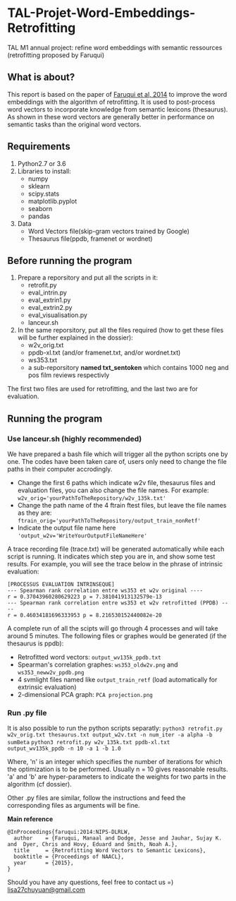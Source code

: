 # TAL-Projet-Word-Embeddings-Retrofitting
TAL M1 annual project: refine word embeddings with semantic ressources (retrofitting proposed by Faruqui)

## What is about? 
This report is based on the paper of [Faruqui et al, 2014](http://www.manaalfaruqui.com/papers/naacl15-retrofitting.pdf) to improve the word embeddings with the algorithm of retrofitting. It is used to post-process word vectors to incorporate knowledge from semantic lexicons (thesaurus). As shown in these word vectors are generally better in performance on semantic tasks than the original word vectors.

## Requirements
1. Python2.7 or 3.6
2. Libraries to install:
	- numpy
	- sklearn
	- scipy.stats
	- matplotlib.pyplot
	- seaborn
	- pandas
3. Data
	- Word Vectors file(skip-gram vectors trained by Google)
	- Thesaurus file(ppdb, framenet or wordnet)

## Before running the program
1. Prepare a reporsitory and put all the scripts in it:
	- retrofit.py
	- eval_intrin.py
	- eval_extrin1.py
	- eval_extrin2.py
	- eval_visualisation.py
	- lanceur.sh 
2. In the same reporsitory, put all the files required (how to get these files will be further explained in the dossier):
	- w2v_orig.txt
	- ppdb-xl.txt (and/or framenet.txt, and/or wordnet.txt)
	- ws353.txt
	- a sub-reporsitory **named txt_sentoken** which contains 1000 neg and pos film reviews respectivly

The first two files are used for retrofitting, and the last two are for evaluation.

## Running the program
### Use lanceur.sh (highly recommended)
We have prepared a bash file which will trigger all the python scripts one by one. The codes have been taken care of, users only need to change the file paths in their computer accrodingly.
- Change the first 6 paths which indicate w2v file, thesaurus files and evaluation files, you can also change the file names. For example: `w2v_orig='yourPathToTheRepository/w2v_135k.txt'`
- Change the path name of the 4 ftrain ftest files, but leave the file names as they are: `ftrain_orig='yourPathToTheRepository/output_train_nonRetf'`
- Indicate the output file name here `'output_w2v='WriteYourOutputFileNameHere'`

A trace recording file (trace.txt) will be generated automatically while each script is running. It indicates which step you are in, and show some test results. For example, you will see the trace below in the phrase of intrinsic evaluation:
```
[PROCESSUS EVALUATION INTRINSEQUE]
--- Spearman rank correlation entre ws353 et w2v original ----
r = 0.37043960280629223 p = 7.381041913132579e-13
--- Spearman rank correlation entre ws353 et w2v retrofitted (PPDB) ----
r = 0.46034181696333953 p = 8.216530152440082e-20
```

A complete run of all the scipts will go through 4 processes and will take around 5 minutes. The following files or graphes would be generated (if the thesaurus is ppdb):
- Retrofitted word vectors: `output_wv135k_ppdb.txt`
- Spearman's correlation graphes: `ws353_oldw2v.png` and `ws353_neww2v_ppdb.png`
- 4 svmlight files named like `output_train_retf` (load automatically for extrinsic evaluation)
- 2-dimensional PCA graph: `PCA projection.png`

### Run .py file
It is also possible to run the python scripts separatly:
`python3 retrofit.py w2v_orig.txt thesaurus.txt output_w2v.txt -n num_iter -a alpha -b sumBeta`
`python3 retrofit.py w2v_135k.txt ppdb-xl.txt output_wv135k_ppdb -n 10 -a 1 -b 1.0`

Where, 'n' is an integer which specifies the number of iterations for which the optimization is to be performed. Usually n = 10 gives reasonable results. 
'a' and 'b' are hyper-parameters to indicate the weights for two parts in the algorithm (cf dossier).

Other .py files are similar, follow the instructions and feed the corresponding files as arguments will be fine.

**Main reference**
```
@InProceedings{faruqui:2014:NIPS-DLRLW,
  author    = {Faruqui, Manaal and Dodge, Jesse and Jauhar, Sujay K.  and  Dyer, Chris and Hovy, Eduard and Smith, Noah A.},
  title     = {Retrofitting Word Vectors to Semantic Lexicons},
  booktitle = {Proceedings of NAACL},
  year      = {2015},
}
```

Should you have any questions, feel free to contact us =)
lisa27chuyuan@gmail.com








